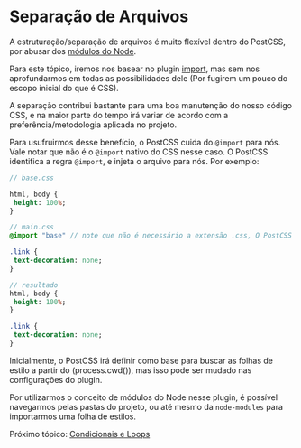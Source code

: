 # Separação de Arquivos

A estruturação/separação de arquivos é muito flexível dentro do PostCSS, por abusar dos [módulos do Node](https://nodejs.org/api/modules.html).

Para este tópico, iremos nos basear no plugin [import](https://github.com/postcss/postcss-import), mas sem nos aprofundarmos em todas as possibilidades dele (Por fugirem um pouco do escopo inicial do que é CSS).

A separação contribui bastante para uma boa manutenção do nosso código CSS, e na maior parte do tempo irá variar de acordo com a preferência/metodologia aplicada no projeto.

Para usufruirmos desse benefício, o PostCSS cuida do `@import` para nós. Vale notar que não é o `@import` nativo do CSS nesse caso. O PostCSS identifica a regra `@import`, e injeta o arquivo para nós. Por exemplo:

```sass
// base.css

html, body {
 height: 100%;
}

// main.css
@import "base" // note que não é necessário a extensão .css, O PostCSS lida com isso para nós.

.link {
 text-decoration: none;
}

// resultado
html, body {
 height: 100%;
}

.link {
 text-decoration: none;
}
```

Inicialmente, o PostCSS irá definir como base para buscar as folhas de estilo a partir do (process.cwd()), mas isso pode ser mudado nas configurações do plugin.

Por utilizarmos o conceito de módulos do Node nesse plugin, é possível navegarmos pelas pastas do projeto, ou até mesmo da `node-modules` para importarmos uma folha de estilos.

Próximo tópico: [Condicionais e Loops](conditionals-loops.md)
